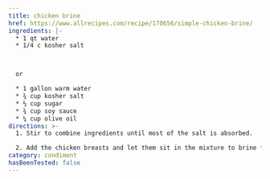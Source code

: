 ```yaml
---
title: chicken brine
href: https://www.allrecipes.com/recipe/170656/simple-chicken-brine/
ingredients: |-
  * 1 qt water
  * 1/4 c kosher salt



  or

  * 1 gallon warm water
  * ¾ cup kosher salt
  * ⅔ cup sugar
  * ¾ cup soy sauce
  * ¼ cup olive oil
directions: >-
  1. Stir to combine ingredients until most of the salt is absorbed.

  2. Add the chicken breasts and let them sit in the mixture to brine for 15 minutes, or you can also also cover the bowl and refrigerate for up to 6 hours (recommended 2 hours)
category: condiment
hasBeenTested: false
---
```


